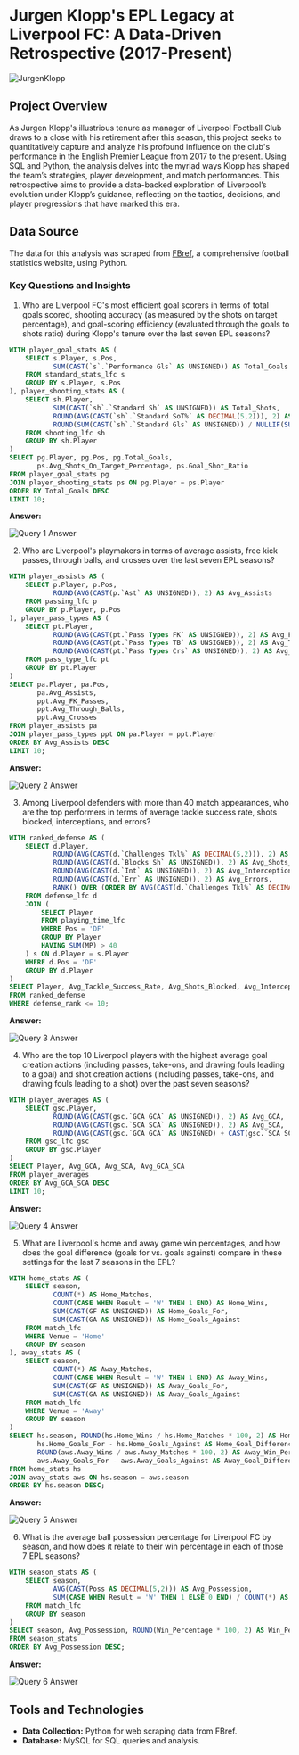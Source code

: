 # Jurgen Klopp's EPL Legacy at Liverpool FC: A Data-Driven Retrospective (2017-Present)

![JurgenKlopp](https://github.com/nickyongth/images-/blob/main/jurgenklopp2.jpeg)

## Project Overview

As Jurgen Klopp's illustrious tenure as manager of Liverpool Football Club draws to a close with his retirement after this season, this project seeks to quantitatively capture and analyze his profound influence on the club's performance in the English Premier League from 2017 to the present. Using SQL and Python, the analysis delves into the myriad ways Klopp has shaped the team’s strategies, player development, and match performances. This retrospective aims to provide a data-backed exploration of Liverpool’s evolution under Klopp’s guidance, reflecting on the tactics, decisions, and player progressions that have marked this era.

## Data Source

The data for this analysis was scraped from [FBref](https://fbref.com/), a comprehensive football statistics website, using Python.

### Key Questions and Insights

1. Who are Liverpool FC's most efficient goal scorers in terms of total goals scored, shooting accuracy (as measured by the shots on target percentage), and goal-scoring efficiency (evaluated through the goals to shots ratio) during Klopp's tenure over the last seven EPL seasons?

````sql
WITH player_goal_stats AS (
    SELECT s.Player, s.Pos,
           SUM(CAST(`s`.`Performance Gls` AS UNSIGNED)) AS Total_Goals
    FROM standard_stats_lfc s
    GROUP BY s.Player, s.Pos
), player_shooting_stats AS (
    SELECT sh.Player,
           SUM(CAST(`sh`.`Standard Sh` AS UNSIGNED)) AS Total_Shots,
           ROUND(AVG(CAST(`sh`.`Standard SoT%` AS DECIMAL(5,2))), 2) AS Avg_Shots_On_Target_Percentage,
           ROUND(SUM(CAST(`sh`.`Standard Gls` AS UNSIGNED)) / NULLIF(SUM(CAST(`sh`.`Standard Sh` AS UNSIGNED)), 0), 2) AS Goal_Shot_Ratio
    FROM shooting_lfc sh
    GROUP BY sh.Player
)
SELECT pg.Player, pg.Pos, pg.Total_Goals,
       ps.Avg_Shots_On_Target_Percentage, ps.Goal_Shot_Ratio
FROM player_goal_stats pg
JOIN player_shooting_stats ps ON pg.Player = ps.Player
ORDER BY Total_Goals DESC
LIMIT 10;
````
**Answer:**

![Query 1 Answer](https://github.com/nickyongth/images-/blob/main/query1_answer.png)

2. Who are Liverpool's playmakers in terms of average assists, free kick passes, through balls, and crosses over the last seven EPL seasons?

````sql
WITH player_assists AS (
    SELECT p.Player, p.Pos,
           ROUND(AVG(CAST(p.`Ast` AS UNSIGNED)), 2) AS Avg_Assists
    FROM passing_lfc p
    GROUP BY p.Player, p.Pos
), player_pass_types AS (
    SELECT pt.Player,
           ROUND(AVG(CAST(pt.`Pass Types FK` AS UNSIGNED)), 2) AS Avg_FK_Passes,
           ROUND(AVG(CAST(pt.`Pass Types TB` AS UNSIGNED)), 2) AS Avg_Through_Balls,
           ROUND(AVG(CAST(pt.`Pass Types Crs` AS UNSIGNED)), 2) AS Avg_Crosses
    FROM pass_type_lfc pt
    GROUP BY pt.Player
)
SELECT pa.Player, pa.Pos, 
       pa.Avg_Assists,
       ppt.Avg_FK_Passes,
       ppt.Avg_Through_Balls,
       ppt.Avg_Crosses
FROM player_assists pa
JOIN player_pass_types ppt ON pa.Player = ppt.Player
ORDER BY Avg_Assists DESC
LIMIT 10; 
````
**Answer:**

![Query 2 Answer](https://github.com/nickyongth/images-/blob/main/query2_answer.png)

3. Among Liverpool defenders with more than 40 match appearances, who are the top performers in terms of average tackle success rate, shots blocked, interceptions, and errors?

````sql
WITH ranked_defense AS (
    SELECT d.Player,
           ROUND(AVG(CAST(d.`Challenges Tkl%` AS DECIMAL(5,2))), 2) AS Avg_Tackle_Success_Rate,
           ROUND(AVG(CAST(d.`Blocks Sh` AS UNSIGNED)), 2) AS Avg_Shots_Blocked,
           ROUND(AVG(CAST(d.`Int` AS UNSIGNED)), 2) AS Avg_Interceptions,		
           ROUND(AVG(CAST(d.`Err` AS UNSIGNED)), 2) AS Avg_Errors,
           RANK() OVER (ORDER BY AVG(CAST(d.`Challenges Tkl%` AS DECIMAL(5,2))) DESC, AVG(CAST(d.`Err` AS UNSIGNED)) ASC) AS defense_rank
    FROM defense_lfc d
    JOIN (
        SELECT Player
        FROM playing_time_lfc
        WHERE Pos = 'DF'
        GROUP BY Player
        HAVING SUM(MP) > 40
    ) s ON d.Player = s.Player
    WHERE d.Pos = 'DF'
    GROUP BY d.Player
)
SELECT Player, Avg_Tackle_Success_Rate, Avg_Shots_Blocked, Avg_Interceptions, Avg_Errors
FROM ranked_defense
WHERE defense_rank <= 10;
````
**Answer:**

![Query 3 Answer](https://github.com/nickyongth/images-/blob/main/query3_answer.png)

4. Who are the top 10 Liverpool players with the highest average goal creation actions (including passes, take-ons, and drawing fouls leading to a goal) and shot creation actions (including passes, take-ons, and drawing fouls leading to a shot) over the past seven seasons?

````sql
WITH player_averages AS (
    SELECT gsc.Player, 
           ROUND(AVG(CAST(gsc.`GCA GCA` AS UNSIGNED)), 2) AS Avg_GCA,
           ROUND(AVG(CAST(gsc.`SCA SCA` AS UNSIGNED)), 2) AS Avg_SCA,
           ROUND(AVG(CAST(gsc.`GCA GCA` AS UNSIGNED) + CAST(gsc.`SCA SCA` AS UNSIGNED)), 2) AS Avg_GCA_SCA
    FROM gsc_lfc gsc
    GROUP BY gsc.Player
)
SELECT Player, Avg_GCA, Avg_SCA, Avg_GCA_SCA
FROM player_averages
ORDER BY Avg_GCA_SCA DESC
LIMIT 10;
````
**Answer:**

![Query 4 Answer](https://github.com/nickyongth/images-/blob/main/query4_answer.png)

5. What are Liverpool's home and away game win percentages, and how does the goal difference (goals for vs. goals against) compare in these settings for the last 7 seasons in the EPL?

````sql
WITH home_stats AS (
    SELECT season,
           COUNT(*) AS Home_Matches,
           COUNT(CASE WHEN Result = 'W' THEN 1 END) AS Home_Wins,
           SUM(CAST(GF AS UNSIGNED)) AS Home_Goals_For,
           SUM(CAST(GA AS UNSIGNED)) AS Home_Goals_Against
    FROM match_lfc
    WHERE Venue = 'Home'
    GROUP BY season
), away_stats AS (
    SELECT season,
           COUNT(*) AS Away_Matches,
           COUNT(CASE WHEN Result = 'W' THEN 1 END) AS Away_Wins,
           SUM(CAST(GF AS UNSIGNED)) AS Away_Goals_For,
           SUM(CAST(GA AS UNSIGNED)) AS Away_Goals_Against
    FROM match_lfc
    WHERE Venue = 'Away'
    GROUP BY season
)
SELECT hs.season, ROUND(hs.Home_Wins / hs.Home_Matches * 100, 2) AS Home_Win_Percentage,
       hs.Home_Goals_For - hs.Home_Goals_Against AS Home_Goal_Difference,
       ROUND(aws.Away_Wins / aws.Away_Matches * 100, 2) AS Away_Win_Percentage,
       aws.Away_Goals_For - aws.Away_Goals_Against AS Away_Goal_Difference
FROM home_stats hs
JOIN away_stats aws ON hs.season = aws.season
ORDER BY hs.season DESC;
````
**Answer:**

![Query 5 Answer](https://github.com/nickyongth/images-/blob/main/query5_answer.png)

6. What is the average ball possession percentage for Liverpool FC by season, and how does it relate to their win percentage in each of those 7 EPL seasons?

````sql
WITH season_stats AS (
    SELECT season, 
           AVG(CAST(Poss AS DECIMAL(5,2))) AS Avg_Possession,
           SUM(CASE WHEN Result = 'W' THEN 1 ELSE 0 END) / COUNT(*) AS Win_Percentage
    FROM match_lfc
    GROUP BY season
)
SELECT season, Avg_Possession, ROUND(Win_Percentage * 100, 2) AS Win_Percentage
FROM season_stats
ORDER BY Avg_Possession DESC;
````
**Answer:**

![Query 6 Answer](https://github.com/nickyongth/images-/blob/main/query6_answer.png)


## Tools and Technologies

- **Data Collection:** Python for web scraping data from FBref.
- **Database:** MySQL for SQL queries and analysis.


